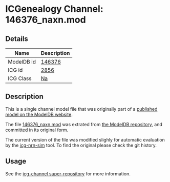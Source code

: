 # ICGenealogy Channel: 146376\_naxn.mod

## Details

Name | Description
---- | -----------
ModelDB id | [146376](http://senselab.med.yale.edu/ModelDB/ShowModel.cshtml?model=146376)
ICG id | [2856](http://icg.neurotheory.ox.ac.uk/channels/2/2856)
ICG Class | [Na](http://icg.neurotheory.ox.ac.uk/channels/2)

## Description

This is a single channel model file that was originally part of a [published model on the ModelDB website](http://senselab.med.yale.edu/mModelDB/ShowModel.cshtml?model=146376).


The file [146376\_naxn.mod](146376_naxn.mod) was extrated from [the ModelDB repository](http://senselab.med.yale.edu/ModelDB/ShowModel.cshtml?model=146376), and committed in its original form.

The current version of the file was modified slighly for automatic evaluation by the [icg-nrn-sim](https://github.com/icgenealogy/icg-nrn-sim) tool. To find the original please check the git history.


## Usage

See the [icg-channel super-repository](https://github.com/icgenealogy/icg-channels) for more information.